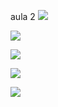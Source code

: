 aula 2
![](https://tenor.com/pt-BR/view/light-too-bright-too-early-look-away-cover-eyes-gif-17129652)

![](https://tenor.com/pt-BR/view/solar-eclipse-moon-sun-gif-9514838)

![](https://tenor.com/pt-BR/view/this-is-fine-fire-house-burning-okay-gif-5263684)

![](https://tenor.com/pt-BR/view/crazy-blind-idiot-michael-scott-the-office-gif-21560831)

![](https://tenor.com/pt-BR/view/love-you-gif-20502539)
